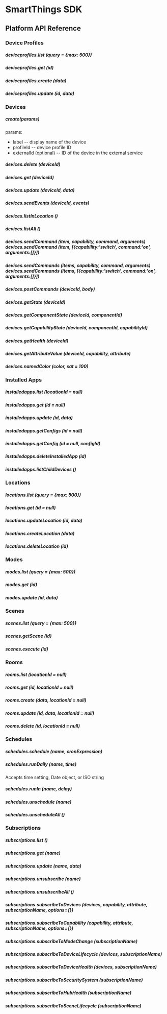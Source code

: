 # SmartThings SDK

## Platform API Reference


### Device Profiles

##### _deviceprofiles.list (query = {max: 500})_

##### _deviceprofiles.get (id)_

##### _deviceprofiles.create (data)_

##### _deviceprofiles.update (id, data)_


### Devices

##### _create(params)_
params:
* label -- display name of the device
* profileId -- device profile ID
* externalId (optional) -- ID of the device in the external service

##### _devices.delete (deviceId)_

##### _devices.get (deviceId)_

##### _devices.update (deviceId, data)_

##### _devices.sendEvents (deviceId, events)_

##### _devices.listInLocation ()_

##### _devices.listAll ()_

##### _devices.sendCommand (item, capability, command, arguments)_<br>_devices.sendCommand (item, [{capability:'switch', command:'on', arguments:[]}])_

##### _devices.sendCommands (items, capability, command, arguments)_<br>_devices.sendCommands (items, [{capability:'switch', command:'on', arguments:[]}])_

##### _devices.postCommands (deviceId, body)_

##### _devices.getState (deviceId)_

##### _devices.getComponentState (deviceId, componentId)_

##### _devices.getCapabilityState (deviceId, componentId, capabilityId)_

##### _devices.getHealth (deviceId)_

##### _devices.getAttributeValue (deviceId, capability, attribute)_

##### _devices.namedColor (color, sat = 100)_


### Installed Apps

##### _installedapps.list (locationId = null)_

##### _installedapps.get (id = null)_

##### _installedapps.update (id, data)_

##### _installedapps.getConfigs (id = null)_

##### _installedapps.getConfig (id = null, configId)_

##### _installedapps.deleteInstalledApp (id)_

##### _installedapps.listChildDevices ()_


### Locations

##### _locations.list (query = {max: 500})_

##### _locations.get (id = null)_

##### _locations.updateLocation (id, data)_

##### _locations.createLocation (data)_

##### _locations.deleteLocation (id)_

    
### Modes

##### _modes.list (query = {max: 500})_

##### _modes.get (id)_

##### _modes.update (id, data)_


### Scenes

##### _scenes.list (query = {max: 500})_

##### _scenes.getScene (id)_

##### _scenes.execute (id)_


### Rooms

##### _rooms.list (locationId = null)_

##### _rooms.get (id, locationId = null)_

##### _rooms.create (data, locationId = null)_

##### _rooms.update (id, data, locationId = null)_

##### _rooms.delete (id, locationId = null)_


### Schedules

##### _schedules.schedule (name, cronExpression)_

##### _schedules.runDaily (name, time)_

Accepts time setting, Date object, or ISO string

##### _schedules.runIn (name, delay)_

##### _schedules.unschedule (name)_

##### _schedules.unscheduleAll ()_


### Subscriptions

##### _subscriptions.list ()_

##### _subscriptions.get (name)_

##### _subscriptions.update (name, data)_

##### _subscriptions.unsubscribe (name)_

##### _subscriptions.unsubscribeAll ()_

##### _subscriptions.subscribeToDevices (devices, capability, attribute, subscriptionName, options={})_

##### _subscriptions.subscribeToCapability (capability, attribute, subscriptionName, options={})_

##### _subscriptions.subscribeToModeChange (subscriptionName)_

##### _subscriptions.subscribeToDeviceLifecycle (devices, subscriptionName)_

##### _subscriptions.subscribeToDeviceHealth (devices, subscriptionName)_

##### _subscriptions.subscribeToSecuritySystem (subscriptionName)_

##### _subscriptions.subscribeToHubHealth (subscriptionName)_

##### _subscriptions.subscribeToSceneLifecycle (subscriptionName)_
